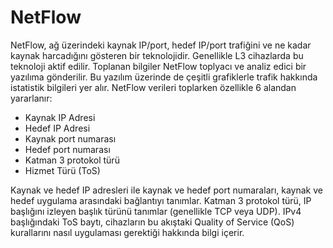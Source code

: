 # NetFlow 

NetFlow, ağ üzerindeki kaynak IP/port, hedef IP/port trafiğini ve ne kadar kaynak harcadığını gösteren bir teknolojidir. Genellikle L3 cihazlarda bu teknoloji aktif edilir. Toplanan bilgiler NetFlow toplyacı ve analiz edici bir yazılıma gönderilir. Bu yazılım üzerinde de çeşitli grafiklerle trafik hakkında istatistik bilgileri yer alır. NetFlow verileri toplarken özellikle 6 alandan yararlanır:
- Kaynak IP Adresi
- Hedef IP Adresi
- Kaynak port numarası
- Hedef port numarası
- Katman 3 protokol türü
- Hizmet Türü (ToS)

Kaynak ve hedef IP adresleri ile kaynak ve hedef port numaraları, kaynak ve hedef uygulama arasındaki bağlantıyı tanımlar. Katman 3 protokol türü, IP başlığını izleyen başlık türünü tanımlar (genellikle TCP veya UDP). IPv4 başlığındaki ToS baytı, cihazların bu akıştaki Quality of Service (QoS) kurallarını nasıl uygulaması gerektiği hakkında bilgi içerir.

